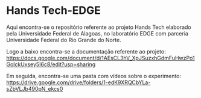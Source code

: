 # Hands Tech-EDGE
Aqui encontra-se o repositório referente ao projeto Hands Tech elaborado pela Universidade Federal de Alagoas, no laboratório EDGE com parceria Universidade Federal do Rio Grande do Norte.

Logo a baixo encontra-se a documentação referente ao projeto: 
https://docs.google.com/document/d/1AEsCL3hV_XpJSuzxhGdmFuHwzPo1GolckUxsey5I6c8/edit?usp=sharing 

Em seguida, encontra-se uma pasta com vídeos sobre o experimento:
https://drive.google.com/drive/folders/1-edK9XRQCbYLa-sZbVLJb490pN_ekcs0 
